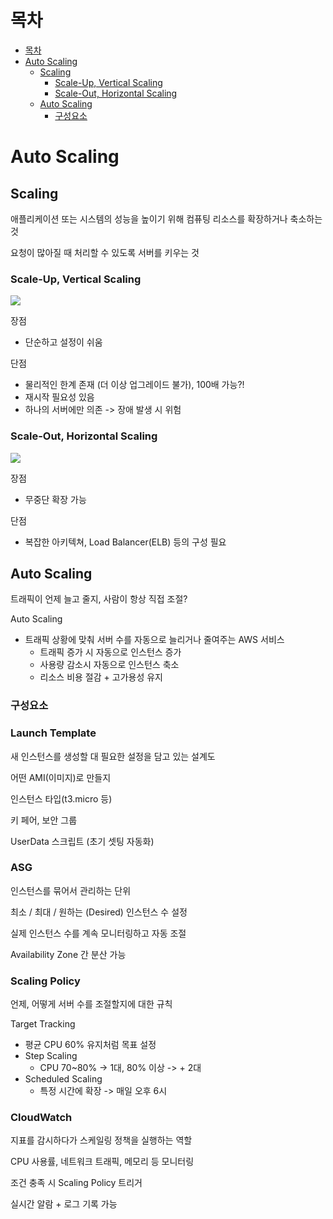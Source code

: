 # 목차
- [목차](#목차)
- [Auto Scaling](#auto-scaling)
  - [Scaling](#scaling)
    - [Scale-Up, Vertical Scaling](#scale-up-vertical-scaling)
    - [Scale-Out, Horizontal Scaling](#scale-out-horizontal-scaling)
  - [Auto Scaling](#auto-scaling-1)
    - [구성요소](#구성요소)

# Auto Scaling
## Scaling
애플리케이션 또는 시스템의 성능을 높이기 위해 컴퓨팅 리소스를 확장하거나 축소하는 것

요청이 많아질 때 처리할 수 있도록 서버를 키우는 것

### Scale-Up, Vertical Scaling

![](https://i.imgur.com/BcYhbmS.png)

장점
- 단순하고 설정이 쉬움

단점
- 물리적인 한계 존재 (더 이상 업그레이드 불가), 100배 가능?!
- 재시작 필요성 있음
- 하나의 서버에만 의존 -> 장애 발생 시 위험

### Scale-Out, Horizontal Scaling

![](https://i.imgur.com/cWWGTYz.png)

장점
- 무중단 확장 가능

단점
- 복잡한 아키텍쳐, Load Balancer(ELB) 등의 구성 필요

## Auto Scaling
트래픽이 언제 늘고 줄지, 사람이 항상 직접 조절?

Auto Scaling
- 트래픽 상황에 맞춰 서버 수를 자동으로 늘리거나 줄여주는 AWS 서비스
  - 트래픽 증가 시 자동으로 인스턴스 증가
  - 사용량 감소시 자동으로 인스턴스 축소
  - 리소스 비용 절감 + 고가용성 유지

### 구성요소
<!-- omit in toc -->
### Launch Template
새 인스턴스를 생성할 대 필요한 설정을 담고 있는 설계도

어떤 AMI(이미지)로 만들지

인스턴스 타입(t3.micro 등)

키 페어, 보안 그룹

UserData 스크립트 (초기 셋팅 자동화)

<!-- omit in toc -->
### ASG
인스턴스를 묶어서 관리하는 단위

최소 / 최대 / 원하는 (Desired) 인스턴스 수 설정

실제 인스턴스 수를 계속 모니터링하고 자동 조절

Availability Zone 간 분산 가능

<!-- omit in toc -->
### Scaling Policy
언제, 어떻게 서버 수를 조절할지에 대한 규칙

Target Tracking
- 평균 CPU 60% 유지처럼 목표 설정
- Step Scaling
  - CPU 70~80% -> 1대, 80% 이상 -> + 2대
- Scheduled Scaling
  - 특정 시간에 확장 -> 매일 오후 6시

<!-- omit in toc -->
### CloudWatch
지표를 감시하다가 스케일링 정책을 실행하는 역할

CPU 사용률, 네트워크 트래픽, 메모리 등 모니터링

조건 충족 시 Scaling Policy 트리거

실시간 알람 + 로그 기록 가능